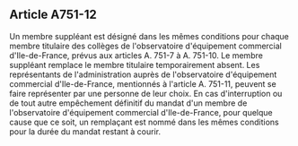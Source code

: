 Article A751-12
----
Un membre suppléant est désigné dans les mêmes conditions pour chaque membre
titulaire des collèges de l'observatoire d'équipement commercial
d'Ile-de-France, prévus aux articles A. 751-7 à A. 751-10. Le membre suppléant
remplace le membre titulaire temporairement absent. Les représentants de
l'administration auprès de l'observatoire d'équipement commercial
d'Ile-de-France, mentionnés à l'article A. 751-11, peuvent se faire représenter
par une personne de leur choix. En cas d'interruption ou de tout autre
empêchement définitif du mandat d'un membre de l'observatoire d'équipement
commercial d'Ile-de-France, pour quelque cause que ce soit, un remplaçant est
nommé dans les mêmes conditions pour la durée du mandat restant à courir.
